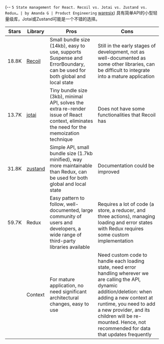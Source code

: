 (-- `5 State management for React. Recoil vs. Jotai vs. Zustand vs. Redux… | by Amanda G | Product Engineering` [waresix](https://waresix.engineering/5-state-management-for-react-9dbd34451b78))
具有简单API的小型轻量级库，Jotai或Zustand可能是一个不错的选择。

|Stars|Library|Pros|Cons|
|---|---|---|---|
|18.8K |[Recoil](https://github.com/facebookexperimental/Recoil)|Small bundle size (14kb), easy to use, supports Suspense and ErrorBoundary, can be used for both global and local state|Still in the early stages of development, not as well-documented as some other libraries, can be difficult to integrate into a mature application|
|13.7K |[jotai](https://github.com/pmndrs/jotai)|Tiny bundle size (3kb), minimal API, solves the extra re-render issue of React context, eliminates the need for the memoization technique|Does not have some functionalities that Recoil has|
|31.8K |[zustand](https://github.com/pmndrs/zustand)|Simple API, small bundle size (1.7kb minified), way more maintainable than Redux, can be used for both global and local state|Documentation could be improved |
|59.7K|Redux|Easy pattern to follow, well-documented, large community of users and developers, a wide range of third-party libraries available|Requires a lot of code (a store, a reducer, and three actions), managing loading and error states with Redux requires some custom implementation|
||Context|For mature application, no need significant architectural changes, easy to use|Need custom code to handle each loading state, need error handling wherever we are calling the API, dynamic addition/deletion: when adding a new context at runtime, you need to add a new provider, and its children will be re-mounted. Hence, not recommended for data that updates frequently|

